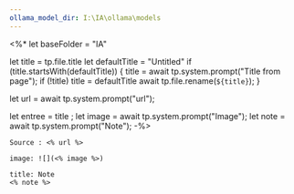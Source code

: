 ```yaml
---
ollama_model_dir: I:\IA\ollama\models
---
```

<%*
  let baseFolder = "IA"

  let title = tp.file.title
  let defaultTitle = "Untitled"
  if (title.startsWith(defaultTitle)) {
    title = await tp.system.prompt("Title from page");
    if (!title) title = defaultTitle
    await tp.file.rename(`${title}`);
  } 

let url = await tp.system.prompt("url");

let entree = title ;
let image = await tp.system.prompt("Image");
let note = await tp.system.prompt("Note");
-%>
````ad-tip
Source : <% url %>

image: ![](<% image %>)

````

````ad-note
title: Note
<% note %> 

````
